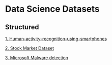 # Data Science Datasets

## Structured 
[1. Human-activity-recognition-using-smartphones](https://www.kaggle.com/datasets/harshjadhav6301/human-activity-recognition-using-smartphones)

[2. Stock Market Dataset](https://www.kaggle.com/datasets/jacksoncrow/stock-market-dataset)

[3. Microsoft Malware detection](https://www.kaggle.com/c/microsoft-malware-prediction)
